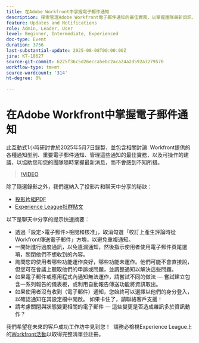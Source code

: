 ```yaml
---
title: 在Adobe Workfront中掌握電子郵件通知
description: 探索管理Adobe Workfront電子郵件通知的最佳實務，以掌握團隊最新資訊、減少雜訊並改善溝通效率。
feature: Updates and Notifications
role: Admin, Leader, User
level: Beginner, Intermediate, Experienced
doc-type: Event
duration: 3756
last-substantial-update: 2025-08-08T00:00:00Z
jira: KT-18627
source-git-commit: 6225f36c5d26ecca5ebc2aca24a2d592a3279570
workflow-type: tm+mt
source-wordcount: '314'
ht-degree: 0%

---
```



# 在Adobe Workfront中掌握電子郵件通知

此互動式1小時研討會於2025年5月7日錄製，並包含相關討論  Workfront提供的各種通知型別、重要電子郵件通知、管理這些通知的最佳實務，以及可操作的建議，以協助您和您的團隊隨時掌握最新消息，而不會感到不知所措。

>[!VIDEO](https://video.tv.adobe.com/v/3469963/?learn=on&enablevpops)

除了隨選錄影之外，我們還納入了投影片和聊天中分享的秘訣： 

* [投影片組PDF](https://workfront-experience.s3.us-west-2.amazonaws.com/Training/Guides/Customer+Success+at+Scale/Mastering+Email+Notifications+in+Adobe+Workfront+050725.pdf)
* [Experience League社群貼文](https://experienceleaguecommunities.adobe.com/t5/workfront-discussions/event-follow-up-mastering-email-notifications-in-adobe-workfront/td-p/752745)

以下是聊天中分享的提示快速摘要： 

* 透過「設定>電子郵件>檢閱和核准」，取消勾選「校訂上產生評論時從Workfront傳送電子郵件」方塊，以避免重複通知。 
* 一開始進行過度通訊，以免遺漏通知，然後指示使用者使用電子郵件頁尾選項，關閉他們不想收到的內容。 
* 詢問您的使用者哪些功能運作良好，哪些功能未運作。他們可能不會直接說，但您可在會議上聽取他們的申訴或問題，並調整通知以解決這些問題。  
* 如果電子郵件或應用程式內通知無法運作，請嘗試不同的做法 — 嘗試建立包含一系列報告的儀表板，或利用自動報告傳送功能將資訊取出。  
* 如果使用者沒有收到（電子郵件）通知，您始終可以選擇以他們的身分登入，以確認通知在其設定檔中開啟。 如果卡住了，請聯絡客戶支援！   
* 請考慮關閉與狀態變更相關的電子郵件 — 這些變更是否造成雜訊多於資訊動作？  

我們希望在未來的客戶成功工作坊中見到您！  請務必檢視Experience League上的[Workfront活動](https://experienceleague.adobe.com/events/?lang=zh-Hant&filters=Workfront)以取得完整清單並註冊。